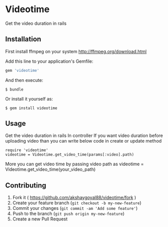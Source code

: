 # Videotime

Get the video duration in rails

## Installation
First install ffmpeg on your system http://ffmpeg.org/download.html

Add this line to your application's Gemfile:

```ruby
gem 'videotime'
```

And then execute:

    $ bundle

Or install it yourself as:

    $ gem install videotime

## Usage

Get the video duration in rails
In controller
If you want video duration before uploading video than you can write below code in create or update method

	require 'videotime'
	videotime = Videotime.get_video_time(params[:video].path)

More you can get video time by passing video path as
	videotime = Videotime.get_video_time(your_video_path)

## Contributing

1. Fork it ( https://github.com/akshaygoyal88/videotime/fork )
2. Create your feature branch (`git checkout -b my-new-feature`)
3. Commit your changes (`git commit -am 'Add some feature'`)
4. Push to the branch (`git push origin my-new-feature`)
5. Create a new Pull Request
